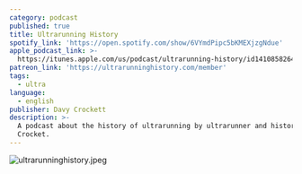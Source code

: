 ```yaml
---
category: podcast
published: true
title: Ultrarunning History
spotify_link: 'https://open.spotify.com/show/6VYmdPipc5bKMEXjzgNdue'
apple_podcast_link: >-
  https://itunes.apple.com/us/podcast/ultrarunning-history/id1410858264?mt=2&ls=1
patreon_link: 'https://ultrarunninghistory.com/member'
tags:
  - ultra
language:
  - english
publisher: Davy Crockett
description: >-
  A podcast about the history of ultrarunning by ultrarunner and historian Davy
  Crocket.
---
```

![ultrarunninghistory.jpeg]({{site.baseurl}}/media/ultrarunninghistory.jpeg)
